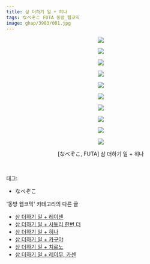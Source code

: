 ```yaml
---
title: 삼 더하기 일 + 히나
tags: なべぞこ FUTA 동방_웹코믹
image: ghap/3983/001.jpg
---
```

<div class="article">
<p style="text-align: center; clear: none; float: none;"><img src="{{ site.nasurl }}/ghap/3983/001.jpg"/></p>
<p style="text-align: center; clear: none; float: none;"><img src="{{ site.nasurl }}/ghap/3983/002.jpg"/></p>
<p style="text-align: center; clear: none; float: none;"><img src="{{ site.nasurl }}/ghap/3983/003.jpg"/></p>
<p style="text-align: center; clear: none; float: none;"><img src="{{ site.nasurl }}/ghap/3983/004.jpg"/></p>
<p style="text-align: center; clear: none; float: none;"><img src="{{ site.nasurl }}/ghap/3983/005.jpg"/></p>
<p style="text-align: center; clear: none; float: none;"><img src="{{ site.nasurl }}/ghap/3983/006.jpg"/></p>
<p style="text-align: center; clear: none; float: none;"><img src="{{ site.nasurl }}/ghap/3983/007.jpg"/></p>
<p style="text-align: center; clear: none; float: none;"><img src="{{ site.nasurl }}/ghap/3983/008.jpg"/></p>
<p style="text-align: center; clear: none; float: none;"><img src="{{ site.nasurl }}/ghap/3983/009.jpg"/></p>
<p style="text-align: center; clear: none; float: none;"><img src="{{ site.nasurl }}/ghap/3983/010.jpg"/></p>
<p style="text-align: center; clear: none; float: none;">[なべぞこ, FUTA] 삼 더하기 일 + 히나</p>
<p><br/></p>
</div><div class="tagTrail">
<p>태그: </p>
<ul>
<li>なべぞこ</li>
</ul>
</div><div class="another">
<p>'동방 웹코믹' 카테고리의 다른 글</p>
<ul>
<li><a href="/2017-11-26-ghap_3985">삼 더하기 일 + 레이센</a></li>
<li><a href="/2017-11-26-ghap_3984">삼 더하기 일 + 사토리 한번 더</a></li>
<li><a href="/2017-11-26-ghap_3983">삼 더하기 일 + 히나</a></li>
<li><a href="/2017-11-26-ghap_3980">삼 더하기 일 + 카구야</a></li>
<li><a href="/2017-11-26-ghap_3979">삼 더하기 일 + 치르노</a></li>
<li><a href="/2017-11-26-ghap_3978">삼 더하기 일 + 레이무, 카센</a></li>
</ul>
</div><div class="cb_module cb_fluid">
<div class="cb_wrt cb_profile">
</div><!-- commentList close -->
</div>